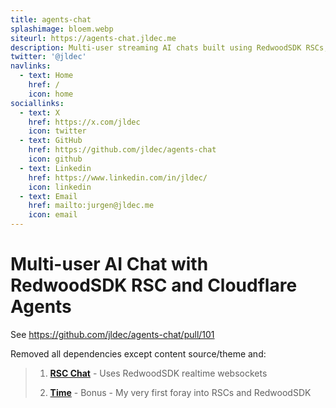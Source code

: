 ```yaml
---
title: agents-chat
splashimage: bloem.webp
siteurl: https://agents-chat.jldec.me
description: Multi-user streaming AI chats built using RedwoodSDK RSCs, Cloudflare Agents, Vercel AI SDK, and OpenAI Agents SDK.
twitter: '@jldec'
navlinks:
  - text: Home
    href: /
    icon: home
sociallinks:
  - text: X
    href: https://x.com/jldec
    icon: twitter
  - text: GitHub
    href: https://github.com/jldec/agents-chat
    icon: github
  - text: Linkedin
    href: https://www.linkedin.com/in/jldec/
    icon: linkedin
  - text: Email
    href: mailto:jurgen@jldec.me
    icon: email
---
```


# Multi-user AI Chat with RedwoodSDK RSC and Cloudflare Agents

See https://github.com/jldec/agents-chat/pull/101

Removed all dependencies except content source/theme and:

> 1. **[RSC Chat](https://agents-chat.jldec.me/chat-rsc)** - Uses RedwoodSDK realtime websockets
>
> 7. **[Time](https://agents-chat.jldec.me/time)** - Bonus - My very first foray into RSCs and RedwoodSDK
